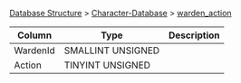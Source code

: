 [Database Structure](Database-Structure) > [Character-Database](Character-Database) > [warden_action](warden_action)

Column | Type | Description
--- | --- | ---
WardenId | SMALLINT UNSIGNED | 
Action | TINYINT UNSIGNED | 

